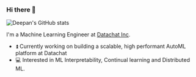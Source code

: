 ### Hi there 👋


![Deepan's GitHub stats](https://github-readme-stats.vercel.app/api?username=deepandas11)

I'm a Machine Learning Engineer at [Datachat Inc](https://datachat.ai/). 

* ⏫ Currently working on building a scalable, high performant AutoML platform at Datachat
* 💻 Interested in ML Interpretability, Continual learning and Distributed ML.

